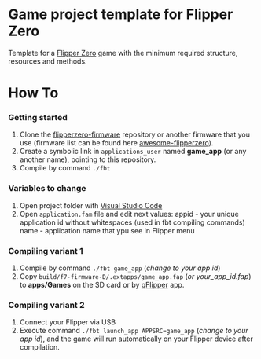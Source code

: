 # Game project template for Flipper Zero

Template for a [Flipper Zero](https://github.com/flipperdevices/flipperzero-firmware) game with the minimum required structure, resources and methods.

# How To

### Getting started

1. Clone the [flipperzero-firmware](https://github.com/flipperdevices/flipperzero-firmware) repository or another firmware that you use (firmware list can be found here [awesome-flipperzero](https://github.com/djsime1/awesome-flipperzero#firmwares--tweaks)).
2. Create a symbolic link in `applications_user` named **game_app** (or any another name), pointing to this repository.
3. Compile by command `./fbt`

### Variables to change

1. Open project folder with [Visual Studio Code](https://code.visualstudio.com/download)
2. Open `application.fam` file and edit next values:
appid - your unique application id without whitespaces (used in fbt compiling commands)
name - application name that ypu see in Flipper menu

### Compiling variant 1

1. Compile by command `./fbt game_app` (*change to your app id*)
2. Copy `build/f7-firmware-D/.extapps/game_app.fap` (*or your_app_id.fap*) to **apps/Games** on the SD card or by [qFlipper](https://flipperzero.one/update) app.

### Compiling variant 2

1. Connect your Flipper via USB
2. Execute command `./fbt launch_app APPSRC=game_app` (*change to your app id*), and the game will run automatically on your Flipper device after compilation.

